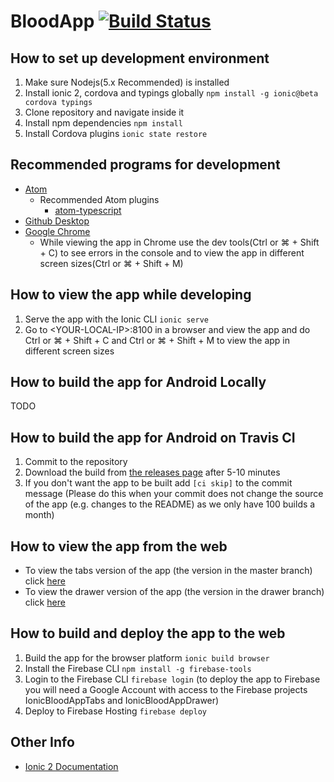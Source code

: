 # BloodApp [![Build Status](https://travis-ci.com/logikt/BloodApp.svg?token=7GyvvqHaLyModTPR4Hz6&branch=master)](https://travis-ci.com/logikt/BloodApp)

## How to set up development environment
1. Make sure Nodejs(5.x Recommended) is installed
2. Install ionic 2, cordova and typings globally ```npm install -g ionic@beta cordova typings```
3. Clone repository and navigate inside it
4. Install npm dependencies ```npm install```
5. Install Cordova plugins ```ionic state restore```

## Recommended programs for development
* [Atom](https://atom.io)
  * Recommended Atom plugins
    * [atom-typescript](https://atom.io/packages/atom-typescript)
* [Github Desktop](https://desktop.github.com)
* [Google Chrome](https://www.google.com/chrome/browser/desktop/index.html)
  * While viewing the app in Chrome use the dev tools(Ctrl or ⌘ + Shift + C) to see errors in the console and to view the app in different screen sizes(Ctrl or ⌘ + Shift + M)

## How to view the app while developing
1. Serve the app with the Ionic CLI ```ionic serve```
2. Go to \<YOUR-LOCAL-IP\>:8100 in a browser and view the app and do Ctrl or ⌘ + Shift + C and Ctrl or ⌘ + Shift + M to view the app in different screen sizes 

## How to build the app for Android Locally
TODO

## How to build the app for Android on Travis CI
1. Commit to the repository
2. Download the build from [the releases page](https://github.com/logikt/QuizApp/releases) after 5-10 minutes
3. If you don't want the app to be built add ```[ci skip]``` to the commit message (Please do this when your commit does not change the source of the app (e.g. changes to the README) as we only have 100 builds a month)

## How to view the app from the web
* To view the tabs version of the app (the version in the master branch) click [here](https://ionicbloodapptabs.firebaseapp.com)
* To view the drawer version of the app (the version in the drawer branch) click [here](https://ionicbloodappdrawer.firebaseapp.com)

## How to build and deploy the app to the web
1. Build the app for the browser platform ```ionic build browser```
2. Install the Firebase CLI ```npm install -g firebase-tools```
3. Login to the Firebase CLI ```firebase login``` (to deploy the app to Firebase you will need a Google Account with access to the Firebase projects IonicBloodAppTabs and IonicBloodAppDrawer)
4. Deploy to Firebase Hosting ```firebase deploy```

## Other Info
* [Ionic 2 Documentation](http://ionicframework.com/docs/v2/)
